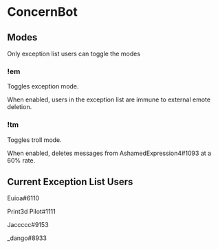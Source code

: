 # ConcernBot
## Modes
Only exception list users can toggle the modes

### !em
Toggles exception mode.

When enabled, users in the exception list are immune to external emote deletion.

### !tm
Toggles troll mode.

When enabled, deletes messages from AshamedExpression4#1093 at a 60% rate.

## Current Exception List Users
Euioa#6110

Print3d Pilot#1111

Jaccccc#9153

\_dango#8933

